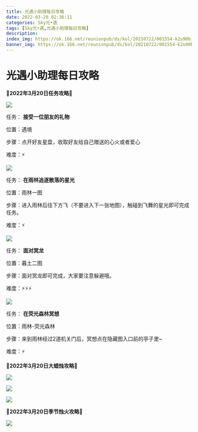 ```yaml
---
title: 光遇小助理每日攻略
date: 2022-03-20 02:36:11
categories: Sky光•遇
tags: [Sky光•遇,光遇小助理每日攻略]
description: 
index_img: https://ok.166.net/reunionpub/ds/kol/20210722/001554-k2u90bj7ay.png?imageView&thumbnail=600x0&type=jpg
banner_img: https://ok.166.net/reunionpub/ds/kol/20210722/001554-k2u90bj7ay.png?imageView&thumbnail=600x0&type=jpg
---
```

# 光遇小助理每日攻略
**🌊2022年3月20日任务攻略🌊**

![](https://ok.166.net/reunionpub/ds/kol/20220320/010614-av9fb1jp56.png)

任务： **接受一位朋友的礼物**

位置：遇境

步骤：点开好友星盘，收取好友给自己赠送的心火或者爱心

难度：⚡

  

![](https://ok.166.net/reunionpub/ds/kol/20220320/010720-zc5904vm1o.png)

任务： **在雨林追逐散落的星光**

位置：雨林一图

步骤：进入雨林后往下方飞（不要进入下一张地图），触碰到飞舞的星光即可完成任务。

难度：⚡

![](https://ok.166.net/reunionpub/ds/kol/20220319/010022-fbt9z0yver.png)

任务： **面对冥龙**

位置：暮土二图

步骤：面对冥龙即可完成，大家要注意躲避哦。

难度：⚡⚡⚡

  

![](https://ok.166.net/reunionpub/ds/kol/20220320/010752-yslq5z1teh.png)

任务： **在荧光森林冥想**

位置：雨林-荧光森林

步骤：来到雨林经过2道机关门后，冥想点在隐藏图入口前的亭子里~

难度：⚡

 **🌊2022年3月20日大蜡烛攻略🌊**

![](https://ok.166.net/reunionpub/ds/kol/20220320/010916-ogh0e3cl6m.png)

![](https://ok.166.net/reunionpub/ds/kol/20220320/011713-9s47mg6lsw.png)

![](https://ok.166.net/reunionpub/ds/kol/20220320/011732-h9s0nyfaki.png)

  

 **🌊2022年3月20日季节烛火攻略🌊**

![](https://ok.166.net/reunionpub/ds/kol/20220320/010925-97htonfgiv.png)

  

  

  

